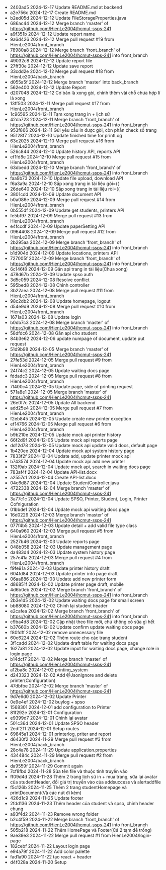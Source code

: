 - 2403ad5 2024-12-17 Update README.md at backend
- a2e756c 2024-12-17 Create README.md
- b2ed05d 2024-12-12 Update FileStorageProperties.java
- 686ac44 2024-12-12 Merge branch 'master' of https://github.com/HienLe2004/hcmut-ssps-241
- a9f351b 2024-12-12 Update report name
- 9a6d426 2024-12-12 Merge pull request #19 from HienLe2004/front_branch
- 78980a8 2024-12-12 Merge branch 'front_branch' of https://github.com/HienLe2004/hcmut-ssps-241 into front_branch
- 49032c8 2024-12-12 Update report file
- 27ff30e 2024-12-12 Update save report
- 33cdd2e 2024-12-12 Merge pull request #18 from HienLe2004/back_branch
- d055a5f 2024-12-12 Merge branch 'master' into back_branch
- 562e400 2024-12-12 Update Report
- d207048 2024-12-12 Cơ bản là xong gòi, chỉnh thêm vài chỗ chưa hợp lí là xong
- 13ff503 2024-12-11 Merge pull request #17 from HienLe2004/front_branch
- 1c96595 2024-12-11 Tạm xong trang in + lịch sử
- 42da723 2024-12-11 Merge branch 'front_branch' of https://github.com/HienLe2004/hcmut-ssps-241 into front_branch
- 953f866 2024-12-11 Gửi yêu cầu in được gòi, còn phần check số trang
- 95128f7 2024-12-10 Update finished time for printLog
- 63e2025 2024-12-10 Merge pull request #16 from HienLe2004/front_branch
- 526c844 2024-12-10 Update history API, reports API
- ef1fd8e 2024-12-10 Merge pull request #15 from HienLe2004/front_branch
- 63dbedd 2024-12-10 Merge branch 'front_branch' of https://github.com/HienLe2004/hcmut-ssps-241 into front_branch
- faa9b73 2024-12-10 Update file upload, download API
- f6a3a9a 2024-12-10 Sắp xong trang in tài liệu gòi=((
- 26de640 2024-12-10 Sắp xong trang in tài liệu ròi=((
- 3801cdd 2024-12-09 Update document API
- b0a086e 2024-12-09 Merge pull request #14 from HienLe2004/front_branch
- 0b555df 2024-12-09 Update get students, printers API
- fe5bf97 2024-12-09 Merge pull request #13 from HienLe2004/front_branch
- e4fccdf 2024-12-09 Update paperSetting API
- 0964408 2024-12-09 Merge pull request #12 from HienLe2004/front_branch
- 2b295aa 2024-12-09 Merge branch 'front_branch' of https://github.com/HienLe2004/hcmut-ssps-241 into front_branch
- b1d904d 2024-12-09 Update locations, printers API
- 727005f 2024-12-09 Merge branch 'front_branch' of https://github.com/HienLe2004/hcmut-ssps-241 into front_branch
- 6c146f8 2024-12-09 Gắn api trang in tài liệu(Chưa xong)
- 478d67b 2024-12-09 Update spso auth
- 3d5c059 2024-12-08 Resolve conflict
- 595bed8 2024-12-08 Chỉnh controller
- 3b22aea 2024-12-08 Merge pull request #11 from HienLe2004/front_branch
- 98c2db2 2024-12-08 Update homepage, logout
- d54e9d9 2024-12-08 Merge pull request #10 from HienLe2004/front_branch
- 1671a03 2024-12-08 Update login
- b0db7c3 2024-12-08 Merge branch 'master' of https://github.com/HienLe2004/hcmut-ssps-241 into front_branch
- 58dfdc6 2024-12-08 Gắn api cho student
- 84b3e62 2024-12-06 update numpage of document, update put request
- 51d9b98 2024-12-05 Merge branch 'master' of https://github.com/HienLe2004/hcmut-ssps-241
- 27fe53d 2024-12-05 Merge pull request #9 from HienLe2004/front_branch
- 24f74c2 2024-12-05 Update waiting docs page
- fddadc3 2024-12-05 Merge pull request #8 from HienLe2004/front_branch
- 7f400c4 2024-12-05 Update page, side of printing request
- 571a8e1 2024-12-05 Merge branch 'master' of https://github.com/HienLe2004/hcmut-ssps-241
- 26e0f7c 2024-12-05 Update All backend
- add25e4 2024-12-05 Merge pull request #7 from HienLe2004/front_branch
- f2eb845 2024-12-05 Update create new printer exception
- ef14766 2024-12-05 Merge pull request #6 from HienLe2004/front_branch
- b9b210e 2024-12-05 Update mock api printer history
- 66f2d9f 2024-12-05 Update mock api reports page
- dd12d78 2024-12-05 Update mock api update valid docs, default page
- 1b420ee 2024-12-04 Update mock api system history page
- 7833f2f 2024-12-04 Update add, update printer mock api
- b743574 2024-12-04 Update mock api add new printer
- 132f9ab 2024-12-04 Update mock api, search in waiting docs page
- 783af4f 2024-12-04 Update API-list.docx
- a2557c1 2024-12-04 Create API-list.docx
- 04c6d87 2024-12-04 Update StudentController.java
- 4722338 2024-12-04 Merge branch 'master' of https://github.com/HienLe2004/hcmut-ssps-241
- 3a77c1c 2024-12-04 Update SPSO, Printer, Student, Login, Printer Cofniguration
- 01bbde1 2024-12-04 Update mock api waiting docs page
- 16d0229 2024-12-03 Merge branch 'master' of https://github.com/HienLe2004/hcmut-ssps-241
- 077f4b5 2024-12-03 Update detail + add valid file type class
- 640a960 2024-12-03 Merge pull request #5 from HienLe2004/front_branch
- 2527b46 2024-12-03 Update reports page
- 048b058 2024-12-03 Update management page
- da483d4 2024-12-03 Update system history page
- 257e41a 2024-12-03 Merge pull request #4 from HienLe2004/front_branch
- f9fe91a 2024-12-03 Update printer history draft
- 604fd84 2024-12-03 Update printer info page draft
- 06aa886 2024-12-03 Update add new printer form
- d86851f 2024-12-02 Update printer page draft, mobile
- 4d6b0eb 2024-12-02 Merge branch 'front_branch' of https://github.com/HienLe2004/hcmut-ssps-241 into front_branch
- 2b3e1d5 2024-12-02 Update waiting docs page for small screen
- bb88080 2024-12-02 Chỉnh lại student header
- e2cafea 2024-12-02 Merge branch 'front_branch' of https://github.com/HienLe2004/hcmut-ssps-241 into front_branch
- c9ba4d8 2024-12-02 Cập nhật theo file mới, chứ không có sửa gì hết
- b37660b 2024-12-02 Update confirm update waiting docs page
- f80fdff 2024-12-02 remove unnecessary file
- 60e6224 2024-12-02 Thêm route cho các trang student
- 3f1cadd 2024-12-02 Update draft table for waiting docs page
- 1627a81 2024-12-02 Update input for waiting docs page, change role in login page
- b14dcf7 2024-12-02 Merge branch 'master' of https://github.com/HienLe2004/hcmut-ssps-241
- a12ba8c 2024-12-02 printing_system
- d243323 2024-12-02 Add @JsonIgnore and delete printer(Configuration)
- 47dbfbe 2024-12-02 Merge branch 'master' of https://github.com/HienLe2004/hcmut-ssps-241
- 9d7e6d0 2024-12-02 Update Printer
- 0e9e4ef 2024-12-02 buylog + spso
- 1568301 2024-12-01 add configuration to Printer
- 81f292e 2024-12-01 Configuration
- e9399d7 2024-12-01 Chỉnh lại avatar
- 501c36d 2024-12-01 Update SPSO header
- 2edf211 2024-12-01 Setup routes
- 69845a1 2024-12-01 printerlog, priter and report
- d6430f2 2024-11-29 Merge pull request #3 from HienLe2004/back_branch
- 28c4a78 2024-11-29 Update application.properties
- 434484c 2024-11-29 Merge pull request #2 from HienLe2004/back_branch
- da9559f 2024-11-29 Commit again
- 7cf8fbd 2024-11-28 Sửa tên file và thuộc tính truyền vào
- ff09d4d 2024-11-28 Thêm 2 trang lịch sử in + mua trang, sửa lại avatar của studentHeader, đổi giá trị truyền vào của addsuccess và alertaddfile
- f5c126b 2024-11-25 Thêm 2 trang studentHomepage và printDocument(Và các nút đi kèm)
- 426d1c9 2024-11-25 Update footer
- 2fdd136 2024-11-23 Thêm header của student và spso, chỉnh header chung
- a93f4d2 2024-11-23 Remove wrong folder
- b2c4f59 2024-11-22 Merge branch 'front_branch' of https://github.com/HienLe2004/hcmut-ssps-241 into front_branch
- 505b218 2024-11-22 Thêm HomePage và Footer(Cả 2 tạm để trống)
- 9ae39e3 2024-11-22 Merge pull request #1 from HienLe2004/login-page
- 182cebf 2024-11-22 Layout login page
- e94a79f 2024-11-22 Add color palette
- fad1a90 2024-11-22 tạo react + header
- d4f028a 2024-11-20 Setup